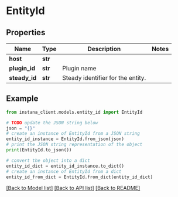 # EntityId


## Properties

Name | Type | Description | Notes
------------ | ------------- | ------------- | -------------
**host** | **str** |  | 
**plugin_id** | **str** | Plugin name | 
**steady_id** | **str** | Steady identifier for the entity. | 

## Example

```python
from instana_client.models.entity_id import EntityId

# TODO update the JSON string below
json = "{}"
# create an instance of EntityId from a JSON string
entity_id_instance = EntityId.from_json(json)
# print the JSON string representation of the object
print(EntityId.to_json())

# convert the object into a dict
entity_id_dict = entity_id_instance.to_dict()
# create an instance of EntityId from a dict
entity_id_from_dict = EntityId.from_dict(entity_id_dict)
```
[[Back to Model list]](../README.md#documentation-for-models) [[Back to API list]](../README.md#documentation-for-api-endpoints) [[Back to README]](../README.md)


